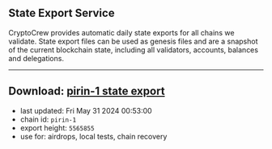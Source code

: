 ## State Export Service
CryptoCrew provides automatic daily state exports for all chains we validate. State export files can be used as genesis files and are a snapshot of the current blockchain state, including all validators, accounts, balances and delegations.

---
**Download: [pirin-1 state export](https://dl-eu2.ccvalidators.com/SERVICE/nolus/pirin-1_export_5565855.json)**
---

- last updated: Fri May 31 2024 00:53:00
- chain id: `pirin-1`
- export height: `5565855`
- use for: airdrops, local tests, chain recovery
